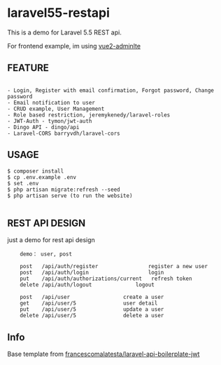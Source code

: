 # laravel55-restapi

This is a demo for Laravel 5.5 REST api. 

For frontend example, im using [vue2-adminlte](https://github.com/chrissetyawan/vue2-adminlte/) 

## FEATURE

```

- Login, Register with email confirmation, Forgot password, Change password
- Email notification to user
- CRUD example, User Management
- Role based restriction, jeremykenedy/laravel-roles
- JWT-Auth - tymon/jwt-auth
- Dingo API - dingo/api
- Laravel-CORS barryvdh/laravel-cors

```


## USAGE

```
$ composer install
$ cp .env.example .env
$ set .env
$ php artisan migrate:refresh --seed
$ php artisan serve (to run the website)


```
## REST API DESIGN

just a demo for rest api design

```
    demo： user, post
    
    post   /api/auth/register              	 register a new user
    post   /api/auth/login              	 login
    put    /api/auth/authorizations/current   refresh token
    delete /api/auth/logout            	 logout
    
    post   /api/user              	 create a user
    get    /api/user/5            	 user detail
    put    /api/user/5            	 update a user
    delete /api/user/5            	 delete a user
```

## Info
Base template from [francescomalatesta/laravel-api-boilerplate-jwt](https://github.com/francescomalatesta/laravel-api-boilerplate-jwt) 

